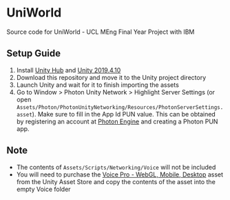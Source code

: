# UniWorld
Source code for UniWorld - UCL MEng Final Year Project with IBM

## Setup Guide
1. Install [Unity Hub](https://unity3d.com/get-unity/download) and [Unity 2019.4.10](https://unity3d.com/get-unity/download/archive)
2. Download this repository and move it to the Unity project directory
3. Launch Unity and wait for it to finish importing the assets
4. Go to Window > Photon Unity Network > Highlight Server Settings (or open `Assets/Photon/PhotonUnityNetworking/Resources/PhotonServerSettings.asset`). Make sure to fill in the App Id PUN value. This can be obtained by registering an account at [Photon Engine](https://www.photonengine.com/) and creating a Photon PUN app.

## Note
- The contents of `Assets/Scripts/Networking/Voice` will not be included
- You will need to purchase the [Voice Pro - WebGL, Mobile, Desktop](https://assetstore.unity.com/packages/tools/input-management/voice-pro-webgl-mobile-desktop-169274) asset from the Unity Asset Store and copy the contents of the asset into the empty Voice folder
